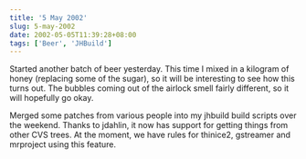 ```yaml
---
title: '5 May 2002'
slug: 5-may-2002
date: 2002-05-05T11:39:28+08:00
tags: ['Beer', 'JHBuild']
---
```


Started another batch of beer yesterday. This time I
mixed in a kilogram of honey (replacing some of the sugar),
so it will be interesting to see how this turns out. The
bubbles coming out of the airlock smell fairly different, so
it will hopefully go okay.

Merged some patches from various people into my jhbuild
build scripts over the weekend. Thanks to jdahlin, it now
has support for getting things from other CVS trees. At the
moment, we have rules for thinice2, gstreamer and mrproject
using this feature.
